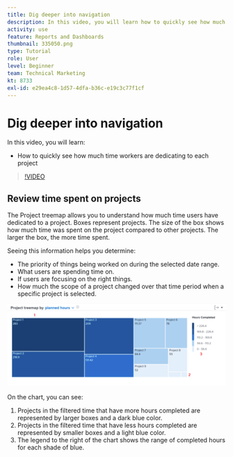 ```yaml
---
title: Dig deeper into navigation
description: In this video, you will learn how to quickly see how much time workers are dedicating to each project in [!DNL  Workfront].
activity: use
feature: Reports and Dashboards
thumbnail: 335050.png
type: Tutorial
role: User
level: Beginner
team: Technical Marketing
kt: 8733
exl-id: e29ea4c8-1d57-4dfa-b36c-e19c3c77f1cf
---
```

# Dig deeper into navigation

In this video, you will learn:

* How to quickly see how much time workers are dedicating to each project

>[!VIDEO](https://video.tv.adobe.com/v/335050/?quality=12)

## Review time spent on projects

The Project treemap allows you to understand how much time users have dedicated to a project. Boxes represent projects. The size of the box shows how much time was spent on the project compared to other projects. The larger the box, the more time spent.

Seeing this information helps you determine:

* The priority of things being worked on during the selected date range.
* What users are spending time on.
* If users are focusing on the right things.
* How much the scope of a project changed over that time period when a specific project is selected.

![An image showing a project treemap with numbers on areas described in the bullets below](assets/section-2-7.png)

On the chart, you can see:

1. Projects in the filtered time that have more hours completed are represented by larger boxes and a dark blue color.
1. Projects in the filtered time that have less hours completed are represented by smaller boxes and a light blue color.
1. The legend to the right of the chart shows the range of completed hours for each shade of blue.
